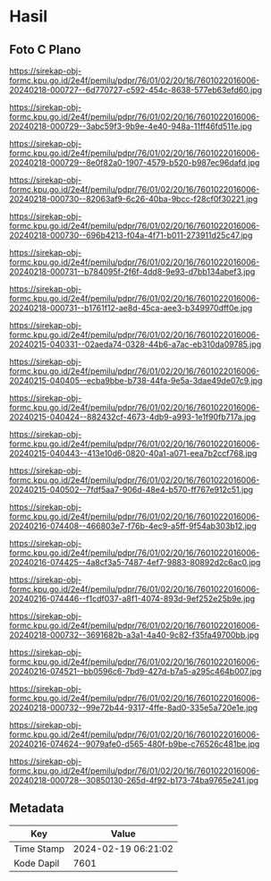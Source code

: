 # Hasil

## Foto C Plano

https://sirekap-obj-formc.kpu.go.id/2e4f/pemilu/pdpr/76/01/02/20/16/7601022016006-20240218-000727--6d770727-c592-454c-8638-577eb63efd60.jpg

https://sirekap-obj-formc.kpu.go.id/2e4f/pemilu/pdpr/76/01/02/20/16/7601022016006-20240218-000729--3abc59f3-9b9e-4e40-948a-11ff46fd511e.jpg

https://sirekap-obj-formc.kpu.go.id/2e4f/pemilu/pdpr/76/01/02/20/16/7601022016006-20240218-000729--8e0f82a0-1907-4579-b520-b987ec96dafd.jpg

https://sirekap-obj-formc.kpu.go.id/2e4f/pemilu/pdpr/76/01/02/20/16/7601022016006-20240218-000730--82063af9-6c26-40ba-9bcc-f28cf0f30221.jpg

https://sirekap-obj-formc.kpu.go.id/2e4f/pemilu/pdpr/76/01/02/20/16/7601022016006-20240218-000730--696b4213-f04a-4f71-b011-273911d25c47.jpg

https://sirekap-obj-formc.kpu.go.id/2e4f/pemilu/pdpr/76/01/02/20/16/7601022016006-20240218-000731--b784095f-2f6f-4dd8-9e93-d7bb134abef3.jpg

https://sirekap-obj-formc.kpu.go.id/2e4f/pemilu/pdpr/76/01/02/20/16/7601022016006-20240218-000731--b1761f12-ae8d-45ca-aee3-b349970dff0e.jpg

https://sirekap-obj-formc.kpu.go.id/2e4f/pemilu/pdpr/76/01/02/20/16/7601022016006-20240215-040331--02aeda74-0328-44b6-a7ac-eb310da09785.jpg

https://sirekap-obj-formc.kpu.go.id/2e4f/pemilu/pdpr/76/01/02/20/16/7601022016006-20240215-040405--ecba9bbe-b738-44fa-9e5a-3dae49de07c9.jpg

https://sirekap-obj-formc.kpu.go.id/2e4f/pemilu/pdpr/76/01/02/20/16/7601022016006-20240215-040424--882432cf-4673-4db9-a993-1e1f90fb717a.jpg

https://sirekap-obj-formc.kpu.go.id/2e4f/pemilu/pdpr/76/01/02/20/16/7601022016006-20240215-040443--413e10d6-0820-40a1-a071-eea7b2ccf768.jpg

https://sirekap-obj-formc.kpu.go.id/2e4f/pemilu/pdpr/76/01/02/20/16/7601022016006-20240215-040502--7fdf5aa7-906d-48e4-b570-ff767e912c51.jpg

https://sirekap-obj-formc.kpu.go.id/2e4f/pemilu/pdpr/76/01/02/20/16/7601022016006-20240216-074408--466803e7-f76b-4ec9-a5ff-9f54ab303b12.jpg

https://sirekap-obj-formc.kpu.go.id/2e4f/pemilu/pdpr/76/01/02/20/16/7601022016006-20240216-074425--4a8cf3a5-7487-4ef7-9883-80892d2c6ac0.jpg

https://sirekap-obj-formc.kpu.go.id/2e4f/pemilu/pdpr/76/01/02/20/16/7601022016006-20240216-074446--f1cdf037-a8f1-4074-893d-9ef252e25b9e.jpg

https://sirekap-obj-formc.kpu.go.id/2e4f/pemilu/pdpr/76/01/02/20/16/7601022016006-20240218-000732--3691682b-a3a1-4a40-9c82-f35fa49700bb.jpg

https://sirekap-obj-formc.kpu.go.id/2e4f/pemilu/pdpr/76/01/02/20/16/7601022016006-20240216-074521--bb0596c6-7bd9-427d-b7a5-a295c464b007.jpg

https://sirekap-obj-formc.kpu.go.id/2e4f/pemilu/pdpr/76/01/02/20/16/7601022016006-20240218-000732--99e72b44-9317-4ffe-8ad0-335e5a720e1e.jpg

https://sirekap-obj-formc.kpu.go.id/2e4f/pemilu/pdpr/76/01/02/20/16/7601022016006-20240216-074624--9079afe0-d565-480f-b9be-c76526c481be.jpg

https://sirekap-obj-formc.kpu.go.id/2e4f/pemilu/pdpr/76/01/02/20/16/7601022016006-20240218-000728--30850130-265d-4f92-b173-74ba9765e241.jpg


## Metadata

| Key        | Value               |
| ---------- | ------------------- |
| Time Stamp | 2024-02-19 06:21:02 |
| Kode Dapil | 7601                |



